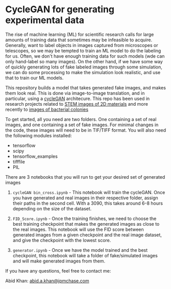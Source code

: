 # CycleGAN for generating experimental data

The rise of machine learning (ML) for scientific research calls for large amounts of training data that sometimes may be infeasible to acquire. Generally, want to label objects in images captured from microscopes or telescopes, so we may be tempted to train an ML model to do the labeling for us. Often, we don't have enough training data for such models (wde can only hand-label so many images). On the other hand, if we have some way of quickly generating lots of fake labeled images through some simulation, we can do some processing to make the simulation look realistic, and use that to train our ML models. 

This repository builds a model that takes generated fake images, and makes them look real. This is done via image-to-image translation, and in particular, using a [cycleGAN](https://arxiv.org/abs/1703.10593) architecure. This repo has been used in research projects related to [STEM images of 2D materials](https://www.nature.com/articles/s41524-023-01042-3) and more recently to [images of bacterial colonies](https://arxiv.org/abs/2405.12407)

To get started, all you need are two folders. One containing a set of real images, and one containing a set of fake images. For minimal changes in the code, these images will need to be in TIF/TIFF format. You will also need the following modules installed:

* tensorflow
* scipy
* tensorflow_examples
* tifffile
* PIL

There are 3 notebooks that you will run to get your desired set of generated images

1. `cycleGAN bin_cross.ipynb` - This notebook will train the cycleGAN. Once you have generated and real images in their respective folder, assign their paths in the second cell. With a 3090, this takes around 6-8 hours depending on the size of the dataset.
  
2. `FID_Score.ipynb` - Once the training finishes, we need to choose the best training checkpoint that makes the generated images as close to the real images. This notebook will use the FID score between generated images from a given checkpoint and the real image dataset, and give the checkpoint with the lowest score.

3. `generator.ipynb` - Once we have the model trained and the best checkpoint, this notebook will take a folder of fake/simulated images and will make generated images from them.

If you have any questions, feel free to contact me:


Abid Khan: abid.a.khan@jpmchase.com
